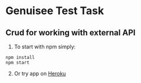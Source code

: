 # Genuisee Test Task
## Crud for working with external API

1. To start with npm simply: 
```
npm install
npm start
```
2. Or try app on [Heroku](http://https://genuiseetesttask.herokuapp.com/doc)